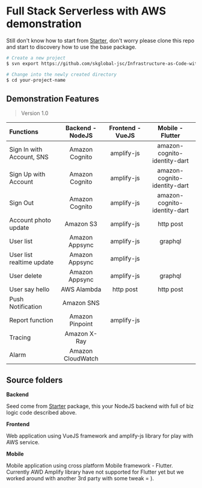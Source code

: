# Full Stack Serverless with AWS demonstration

Still don't know how to start from [Starter](https://github.com/skglobal-jsc/Infrastructure-as-Code-with-AWS/tree/master/starter), don't worry please clone this repo and start to discovery how to use the base package.

```sh
# Create a new project
$ svn export https://github.com/skglobal-jsc/Infrastructure-as-Code-with-AWS/trunk/exmple your-project-name

# Change into the newly created directory
$ cd your-project-name
```

## Demonstration Features 
> Version 1.0

|Functions|Backend - NodeJS|Frontend - VueJS|Mobile - Flutter|
|:--|:-:|:-:|:-:|
|Sign In with Account, SNS|Amazon Cognito|amplify-js|amazon-cognito-identity-dart|
|Sign Up with Account|Amazon Cognito|amplify-js|amazon-cognito-identity-dart|
|Sign Out|Amazon Cognito|amplify-js|amazon-cognito-identity-dart|
|Account photo update|Amazon S3|amplify-js|http post|
|User list|Amazon Appsync|amplify-js|graphql|
|User list realtime update|Amazon Appsync|amplify-js|
|User delete|Amazon Appsync|amplify-js|graphql|
|User say hello|AWS Alambda|http post|http post
|Push Notification|Amazon SNS|||
|Report function|Amazon Pinpoint|amplify-js||
|Tracing|Amazon X-Ray|||
|Alarm|Amazon CloudWatch|||


## Source folders

**Backend**

Seed come from [Starter](https://github.com/skglobal-jsc/Infrastructure-as-Code-with-AWS/tree/master/starter) package, this your NodeJS backend with full of biz logic code described above.

**Frontend**

Web application using VueJS framework and amplify-js library for play with AWS service.

**Mobile**

Mobile application using cross platform Mobile framework - Flutter. Currently AWD Amplify library have not supported for Flutter yet but we worked around with another 3rd party with some tweak = ).
